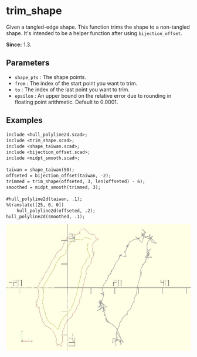 # trim_shape

Given a tangled-edge shape. This function trims the shape to a non-tangled shape. It's intended to be a helper function after using `bijection_offset`. 

**Since:** 1.3.

## Parameters

- `shape_pts` : The shape points.
- `from` : The index of the start point you want to trim.
- `to` : The index of the last point you want to trim.
- `epsilon` : An upper bound on the relative error due to rounding in floating point arithmetic. Default to 0.0001.

## Examples

    include <hull_polyline2d.scad>;
    include <trim_shape.scad>;
    include <shape_taiwan.scad>;
    include <bijection_offset.scad>;
    include <midpt_smooth.scad>;

    taiwan = shape_taiwan(50);
    offseted = bijection_offset(taiwan, -2);
    trimmed = trim_shape(offseted, 3, len(offseted) - 6);
    smoothed = midpt_smooth(trimmed, 3);

    #hull_polyline2d(taiwan, .1); 
    %translate([25, 0, 0]) 
        hull_polyline2d(offseted, .2);
    hull_polyline2d(smoothed, .1); 

![trim_shape](images/lib-trim_shape-1.JPG)

